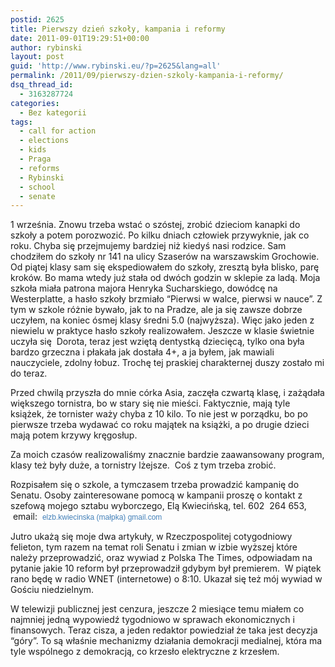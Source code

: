 ```yaml
---
postid: 2625
title: Pierwszy dzień szkoły, kampania i reformy
date: 2011-09-01T19:29:51+00:00
author: rybinski
layout: post
guid: 'http://www.rybinski.eu/?p=2625&lang=all'
permalink: /2011/09/pierwszy-dzien-szkoly-kampania-i-reformy/
dsq_thread_id:
  - 3163287724
categories:
  - Bez kategorii
tags:
  - call for action
  - elections
  - kids
  - Praga
  - reforms
  - Rybinski
  - school
  - senate
---
```

1 września. Znowu trzeba wstać o szóstej, zrobić dzieciom kanapki do szkoły a potem porozwozić. Po kilku dniach człowiek przywyknie, jak co roku. Chyba się przejmujemy bardziej niż kiedyś nasi rodzice. Sam chodziłem do szkoły nr 141 na ulicy Szaserów na warszawskim Grochowie. Od piątej klasy sam się ekspediowałem do szkoły, zresztą była blisko, parę kroków. Bo mama wtedy już stała od dwóch godzin w sklepie za ladą. Moja szkoła miała patrona majora Henryka Sucharskiego, dowódcę na Westerplatte, a hasło szkoły brzmiało “Pierwsi w walce, pierwsi w nauce”. Z tym w szkole różnie bywało, jak to na Pradze, ale ja się zawsze dobrze uczyłem, na koniec ósmej klasy średni 5.0 (najwyższa). Więc jako jeden z niewielu w praktyce hasło szkoły realizowałem. Jeszcze w klasie świetnie uczyła się  Dorota, teraz jest wziętą dentystką dziecięcą, tylko ona była bardzo grzeczna i płakała jak dostała 4+, a ja byłem, jak mawiali nauczyciele, zdolny łobuz. Trochę tej praskiej charakternej duszy zostało mi do teraz.

Przed chwilą przyszła do mnie córka Asia, zaczęła czwartą klasę, i zażądała większego tornistra, bo w stary się nie mieści. Faktycznie, mają tyle książek, że tornister waży chyba z 10 kilo. To nie jest w porządku, bo po pierwsze trzeba wydawać co roku majątek na książki, a po drugie dzieci mają potem krzywy kręgosłup.

Za moich czasów realizowaliśmy znacznie bardzie zaawansowany program, klasy też były duże, a tornistry lżejsze.  Coś z tym trzeba zrobić.

Rozpisałem się o szkole, a tymczasem trzeba prowadzić kampanię do Senatu. Osoby zainteresowane pomocą w kampanii proszę o kontakt z szefową mojego sztabu wyborczego, Elą Kwiecińską, tel. 602  264 653,  email:  <a style="text-decoration: none; text-align: left; font: normal normal normal 12px/16px Verdana, sans-serif; color: #4380b9; padding: 0px; margin: 0px; border: initial none initial;">elzb.kwiecinska (małpka) gmail.com</a>

Jutro ukażą się moje dwa artykuły, w Rzeczpospolitej cotygodniowy felieton, tym razem na temat roli Senatu i zmian w izbie wyższej które należy przeprowadzić, oraz wywiad z Polska The Times, odpowiadam na pytanie jakie 10 reform był przeprowadził gdybym był premierem.  W piątek rano będę w radio WNET (internetowe) o 8:10. Ukazał się też mój wywiad w Gościu niedzielnym.

W telewizji publicznej jest cenzura, jeszcze 2 miesiące temu miałem co najmniej jedną wypowiedź tygodniowo w sprawach ekonomicznych i finansowych. Teraz cisza, a jeden redaktor powiedział że taka jest decyzja “góry”. To są właśnie mechanizmy działania demokracji medialnej, która ma tyle wspólnego z demokracją, co krzesło elektryczne z krzesłem.
